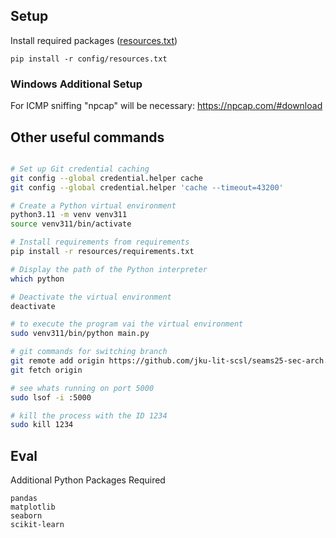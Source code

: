 ## Setup

Install required packages ([resources.txt](config%2Fresources.txt))

```
pip install -r config/resources.txt
```

### Windows Additional Setup

For ICMP sniffing "npcap" will be necessary: https://npcap.com/#download

## Other useful commands

```bash

# Set up Git credential caching
git config --global credential.helper cache
git config --global credential.helper 'cache --timeout=43200'

# Create a Python virtual environment
python3.11 -m venv venv311
source venv311/bin/activate

# Install requirements from requirements
pip install -r resources/requirements.txt

# Display the path of the Python interpreter
which python

# Deactivate the virtual environment
deactivate

# to execute the program vai the virtual environment
sudo venv311/bin/python main.py

# git commands for switching branch
git remote add origin https://github.com/jku-lit-scsl/seams25-sec-arch.git
git fetch origin

# see whats running on port 5000
sudo lsof -i :5000

# kill the process with the ID 1234
sudo kill 1234
```

## Eval

Additional Python Packages Required

```
pandas
matplotlib
seaborn 
scikit-learn
```
